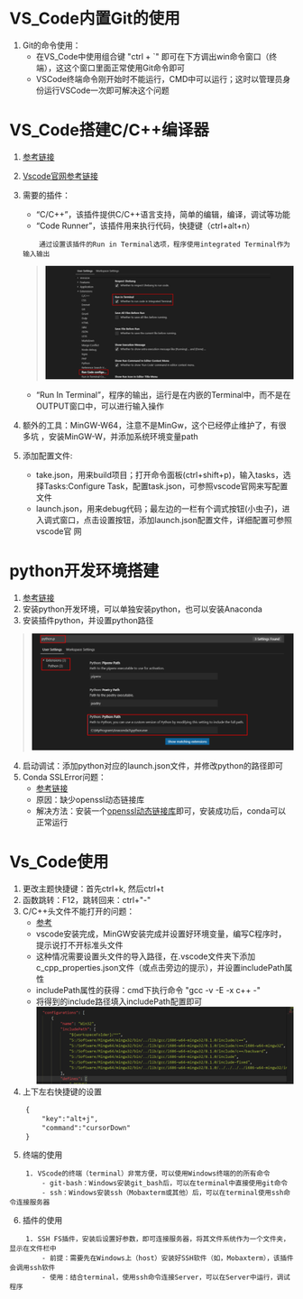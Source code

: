 # VS_Code内置Git的使用
1. Git的命令使用：
    - 在VS_Code中使用组合键 "ctrl + `" 即可在下方调出win命令窗口（终端），这这个窗口里面正常使用Git命令即可
    - VSCode终端命令刚开始时不能运行，CMD中可以运行；这时以管理员身份运行VSCode一次即可解决这个问题

# VS_Code搭建C/C++编译器
1. [参考链接](https://www.jianshu.com/p/a0ae073e973b?utm_campaign=maleskine&utm_content=note&utm_medium=seo_notes&utm_source=recommendation)

2. [Vscode官网参考链接](https://code.visualstudio.com/docs/languages/cpp)

3. 需要的插件：
    - “C/C++”，该插件提供C/C++语言支持，简单的编辑，编译，调试等功能
    - “Code Runner”，该插件用来执行代码，快捷键（ctrl+alt+n）
    ```
        通过设置该插件的Run in Terminal选项，程序使用integrated Terminal作为输入输出
    ```
    > ![](Picture/CodeRunner.png)
    - “Run In Terminal”，程序的输出，运行是在内嵌的Terminal中，而不是在OUTPUT窗口中，可以进行输入操作

4. 额外的工具：MinGW-W64，注意不是MinGw，这个已经停止维护了，有很多坑 ，安装MinGW-W，并添加系统环境变量path

5. 添加配置文件:
    - take.json，用来build项目；打开命令面板(ctrl+shift+p)，输入tasks，选择Tasks:Configure Task，配置task.json，可参照vscode官网来写配置文件
    - launch.json，用来debug代码；最左边的一栏有个调式按钮(小虫子)，进入调式窗口，点击设置按钮，添加launch.json配置文件，详细配置可参照vscode官
    网

# python开发环境搭建
1. [参考链接](https://zhuanlan.zhihu.com/p/30324113)
2. 安装python开发环境，可以单独安装python，也可以安装Anaconda
3. 安装插件python，并设置python路径
> ![](Picture/python_path.png)
4. 启动调试：添加python对应的launch.json文件，并修改python的路径即可
5. Conda SSLError问题：
    - [参考链接](https://www.zhihu.com/question/312635523)
    - 原因：缺少openssl动态链接库
    - 解决方法：安装一个[openssl动态链接库](http://slproweb.com/products/Win32OpenSSL.html)即可，安装成功后，conda可以正常运行

# Vs_Code使用
1. 更改主题快捷键：首先ctrl+k, 然后ctrl+t
2. 函数跳转：F12，跳转回来：ctrl+"-"
3. C/C++头文件不能打开的问题：
    - [参考](https://blog.csdn.net/qq_33202928/article/details/85099892)
    - vscode安装完成，MinGW安装完成并设置好环境变量，编写C程序时，提示说打不开标准头文件
    - 这种情况需要设置头文件的导入路径，在.vscode文件夹下添加c_cpp_properties.json文件（或点击旁边的提示），并设置includePath属性
    - includePath属性的获得：cmd下执行命令 "gcc -v -E -x c++ -"
    - 将得到的include路径填入includePath配置即可
    ![](Picture/VScode_include路径配置.png)
4. 上下左右快捷键的设置
```
    {
        "key":"alt+j",
        "command":"cursorDown"
    }
```
5. 终端的使用
```
    1. VScode的终端（terminal）非常方便，可以使用Windows终端的的所有命令
        - git-bash：Windows安装git_bash后，可以在terminal中直接使用git命令
        - ssh：Windows安装ssh（Mobaxterm或其他）后，可以在terminal使用ssh命令连接服务器
```
6. 插件的使用
```
    1. SSH FS插件，安装后设置好参数，即可连接服务器，将其文件系统作为一个文件夹，显示在文件栏中
        - 前提：需要先在Windows上（host）安装好SSH软件（如，Mobaxterm），该插件会调用ssh软件
        - 使用：结合terminal，使用ssh命令连接Server，可以在Server中运行，调试程序
```



